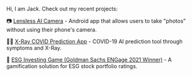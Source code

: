 Hi, I am Jack.
Check out my recent projects:

📷 [Lensless AI Camera](https://github.com/tanshihuai/LensX) - Android app that  allows users to take "photos" without using their phone's camera.

👨‍⚕️ [X-Ray COVID Prediction App](https://github.com/tanshihuai/X-Ray-Co) - COVID-19 AI prediction tool through symptoms and X-Ray.

🌲 [ ESG Investing Game (Goldman Sachs ENGage 2021 Winner)](https://github.com/legendkong/CityOfLife) - A gamification solution for ESG stock portfolio ratings.
